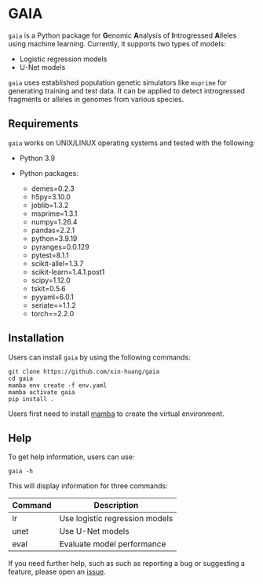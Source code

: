 # GAIA

`gaia` is a Python package for **G**enomic **A**nalysis of **I**ntrogressed **A**lleles using machine learning. 
Currently, it supports two types of models:

- Logistic regression models
- U-Net models

`gaia` uses established population genetic simulators like `msprime` for generating training and test data. 
It can be applied to detect introgressed fragments or alleles in genomes from various species.

## Requirements

`gaia` works on UNIX/LINUX operating systems and tested with the following:

- Python 3.9
- Python packages:

    - demes=0.2.3
    - h5py=3.10.0
    - joblib=1.3.2
    - msprime=1.3.1
    - numpy=1.26.4
    - pandas=2.2.1
    - python=3.9.19
    - pyranges=0.0.129
    - pytest=8.1.1
    - scikit-allel=1.3.7
    - scikit-learn=1.4.1.post1
    - scipy=1.12.0
    - tskit=0.5.6
    - pyyaml=6.0.1
    - seriate==1.1.2
    - torch==2.2.0

## Installation

Users can install `gaia` by using the following commands:

```
git clone https://github.com/xin-huang/gaia
cd gaia
mamba env create -f env.yaml
mamba activate gaia
pip install .
```

Users first need to install [mamba](https://mamba.readthedocs.io/en/latest/installation/mamba-installation.html) to create the virtual environment.

## Help

To get help information, users can use:

```         
gaia -h
```

This will display information for three commands:

| Command | Description |
| - | - |
| lr | Use logistic regression models |
| unet | Use U-Net models |
| eval | Evaluate model performance |

If you need further help, such as such as reporting a bug or suggesting a feature, please open an [issue](https://github.com/xin-huang/gaia/issues).
